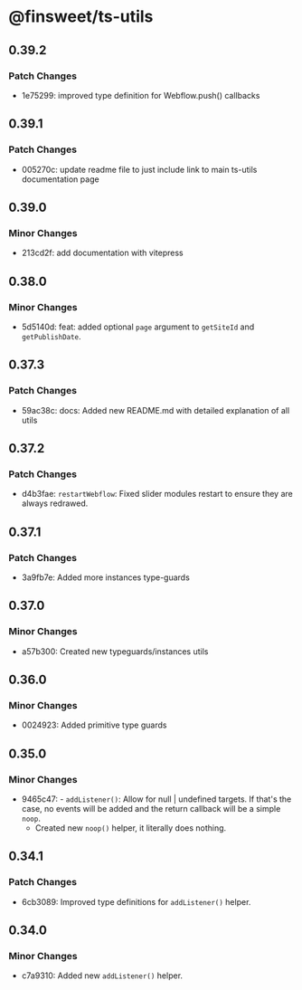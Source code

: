 # @finsweet/ts-utils

## 0.39.2

### Patch Changes

- 1e75299: improved type definition for Webflow.push() callbacks

## 0.39.1

### Patch Changes

- 005270c: update readme file to just include link to main ts-utils documentation page

## 0.39.0

### Minor Changes

- 213cd2f: add documentation with vitepress

## 0.38.0

### Minor Changes

- 5d5140d: feat: added optional `page` argument to `getSiteId` and `getPublishDate`.

## 0.37.3

### Patch Changes

- 59ac38c: docs: Added new README.md with detailed explanation of all utils

## 0.37.2

### Patch Changes

- d4b3fae: `restartWebflow`: Fixed slider modules restart to ensure they are always redrawed.

## 0.37.1

### Patch Changes

- 3a9fb7e: Added more instances type-guards

## 0.37.0

### Minor Changes

- a57b300: Created new typeguards/instances utils

## 0.36.0

### Minor Changes

- 0024923: Added primitive type guards

## 0.35.0

### Minor Changes

- 9465c47: - `addListener()`: Allow for null | undefined targets. If that's the case, no events will be added and the return callback will be a simple `noop`.
  - Created new `noop()` helper, it literally does nothing.

## 0.34.1

### Patch Changes

- 6cb3089: Improved type definitions for `addListener()` helper.

## 0.34.0

### Minor Changes

- c7a9310: Added new `addListener()` helper.

